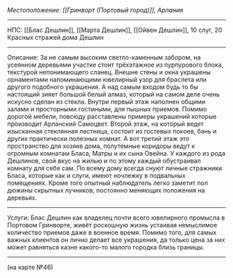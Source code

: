 *Местоположение: [[Гринворт (Портовый город)]], Арлания*
_______
НПС: [[Блас Дешлин]], [[Марта Дешлин]], [[Ойвен Дешлин]], 10 слуг, 20 Красных стражей дома Дешлин 
_______
Описание: За не самым высоким светло-каменным забором, на усеянном деревьями участке стоит трёхэтажное из пурпурового блока, текстурой непонимающего сланец. Внешне стены и окна украшены орнаментами напоминающими ювелирный узор для браслета или другого подобного украшения. А над самым входом будь то бы настоящий зияет большой белый алмаз, который на самом деле очень искусно сделан из стекла. Внутри первый этаж наполнен общими залами и просторными гостиными, для пышных приемов. Помимо дорогой мебели, повсюду расставлены примеры украшений которые производит Арланский Самоцвет. Второй этаж, на который ведет изысканная стеклянная лестница, состоит из гостевых покоев, бань и других практически полезных комнат. А вот третий этаж это пространство для хозяев дома, полутемные коридоры ведут к огромным комнатам Бласа, Матры и их сына Овейна. У каждого из рода Дешлинов, свой вкус на жилью и по этому каждый обустраивал комнату для себя сам. По всему дому всегда снуют личные стражники Бласа, которые как и слуги, имеют ночлежку в подвальных помещениях. Кроме того опытный наблюдатель легко заметит пол дюжины скрытных лучников, постоянно меняющих положения на деревьях.
_______
Услуги: Блас Дешлин как владелец почти всего ювелирного промысла в Портовом Гринворте, живёт роскошную жизнь устаивая немыслимое количество приемов даже в военное время. Помимо того, для самых важных клиентов он лично делает все украшения, да только цена за них может равняться казне какого-то малого городка близь границы.
_______
(на карте №46)
